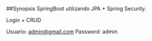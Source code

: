 ##Synopsis
SpringBoot utilizando JPA + Spring Security.

Login + CRUD

Usuario: admin@gmail.com
Password: admin